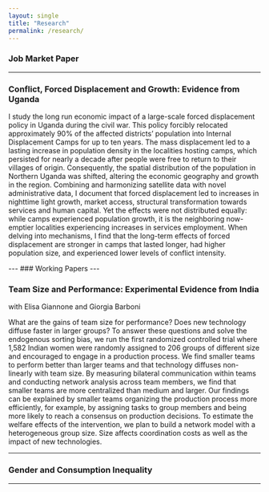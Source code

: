 ```yaml
---
layout: single
title: "Research"
permalink: /research/
---
```

### Job Market Paper
---

### **Conflict, Forced Displacement and Growth: Evidence from Uganda**  


<p class="abstract">  
I study the long run economic impact of a large-scale forced displacement policy in Uganda during the civil war. This policy forcibly relocated approximately 90% of the affected districts’ population into Internal Displacement Camps for up to ten years. The mass displacement led to a lasting increase in population density in the localities hosting camps, which persisted for nearly a decade after people were free to return to their villages of origin. Consequently, the spatial distribution of the population in Northern Uganda was shifted, altering the economic geography and growth in the region. Combining and harmonizing satellite data with novel administrative data, I document that forced displacement led to increases in nighttime light growth, market access, structural transformation towards services and human capital. Yet the effects were not distributed equally: while camps experienced population growth, it is the neighboring now-emptier localities experiencing increases in services employment. When delving into mechanisms, I find that the long-term effects of forced displacement are stronger in camps that lasted longer, had higher population size, and experienced lower levels of conflict intensity.</p>
---
### Working Papers
---

### **Team Size and Performance: Experimental Evidence from India**  
with Elisa Giannone and Giorgia Barboni  


<p class="abstract">  
What are the gains of team size for performance? Does new technology diffuse faster in larger groups? To answer these questions and solve the endogenous sorting bias, we run the first randomized controlled trial where 1,582 Indian women were randomly assigned to 206 groups of different size  and encouraged to engage in a production process. 
We find smaller teams to perform better than larger teams and that technology diffuses non-linearly with team size. 
 By measuring bilateral communication within teams and conducting network analysis across team members, we find that smaller teams are more centralized than medium and larger. Our findings can be explained by smaller teams organizing the production process more efficiently, for example, by assigning tasks to group members and being more likely to reach a consensus on production decisions. To estimate the welfare effects of the intervention, we plan to build a network model with a heterogeneous group size. Size affects coordination costs as well as the impact of new technologies. 
</p>


---


### **Gender and Consumption Inequality**  

---
